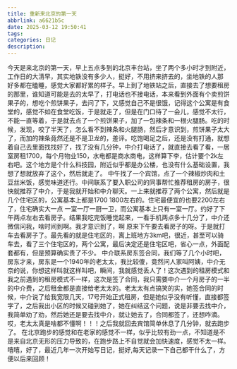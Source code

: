 ```yaml
---
title: 重新来北京的第一天
abbrlink: a6621b5c
date: 2025-03-12 19:50:41
tags:
categories: 日记
description:
---
```





今天是来北京的第一天，早上五点多到的北京丰台站，坐了两个多小时才到附近，工作日的大清早，其实地铁没有多少人，挺好，不用挤来挤去的，坐地铁的人那 好多都在瞌睡，感觉大家都好累的样子。早上到了地铁站之后，直接去了想要租房的那里，谁知道可能是去的太早了，打电话也不接电话，本来看到外面有个卖煎饼果子的，想吃个煎饼果子，去问了下，又感觉自己不是很饿，记得这个公寓是有食堂的，感觉不如在食堂吃饭，于是就走了，但是在门口待了一会儿，感觉不太行，不能一直等着，于是就去点了一个煎饼果子，加了一包辣条和一根火腿肠。吃的时候，发现，咬了半天了，怎么看不到辣条和火腿肠，然后才意识到，煎饼果子太大了，而加的辣条竟然还是不是卫龙的，差评。吃饱喝足之后，还是没有打通，就想着自己去里面找找好了，找了没有几分钟，中介打电话了，就直接去看了看，一居室房租1700，每个月物业150，水电都是商水商电，这样算下李，估计要个2k左右吧。这个地方是个什么科技园，附近似乎都是办公楼，也没有什么基础设置，我想了想就放弃了这个，然后就走了。
中午找了一个宾馆，点了一个辣椒炒肉和土豆丝米饭，感觉味道还行。中间联系了要入职公司的同事帮忙推荐租房的房子，很快就推荐了中介，于是我就开始和中介聊天。一上来就推荐了两个公寓，然后就是几个住宅区的，公寓基本上都是1700 1800左右的。住宅最便宜的也要2200左右了，住宅确实大一点 一室一厅一厨一卫，而公寓基本上只有一室一厅。约好了下午两点左右去看房子。结果我吃完饭睡觉起来，一看手机两点多十几分了，中介还微信问我，啥时间到啊。我才意识到了，啊 原来下午要去看房子的呀。于是就打车去看房子了。最先看的就是住宅区的，离上班地方3km吧，很近，甚至可以骑车去，看了三个住宅区的，两个公寓，最后决定还是住宅区吧，省心一点，外面配套都有，但是预算确实贵了不少。
中介联系房东签合同，我们等了几个小时吧，房东才来，房东是一个1940年的老太太，我比较傻，竟然问人家叫阿姨，中介无奈的说，你想这样叫就这样叫吧，瞬间，我就感觉丢人了！这次遇到的租房模式和我之前遇到的租房模式不一样，这次是签了合同，我只需要中介一个月房子的一半的中介费，之后租金都是直接给老太太的。老太太有点搞笑的实，她签合同的时候，中介说了给我宽限几天，17号开始正式租房，但是她似乎没有听懂，直接都签字了，之后我出小区的时候又碰到她了，她在纠结这个问题，说是非要去找中介，我简单劝了劝，然后她还是要去找中介，就让她去了，合同都签了，还想咋滴。哎，老太太真是啥都不懂啊！！！之后我就回去宾馆简单休息了几分钟，就去跑步了。
在北京跑步的感觉和在老家的感觉不一样，似乎比较有劲一点，不知道是不是来自北京无形的压力导致的，在跑步路上不自觉就会加快速度，感觉不太一样。
嘻嘻，好了，最近几年一次开始写日记，挺好,每天记录一下自己都干什么了，方便以后来回顾！
